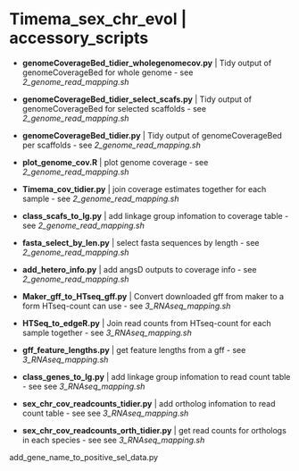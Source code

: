 # Timema_sex_chr_evol | accessory_scripts

* **genomeCoverageBed_tidier_wholegenomecov.py** | Tidy output of genomeCoverageBed for whole genome - see *2_genome_read_mapping.sh*
* **genomeCoverageBed_tidier_select_scafs.py** | Tidy output of genomeCoverageBed for selected scaffolds - see *2_genome_read_mapping.sh*
* **genomeCoverageBed_tidier.py** | Tidy output of genomeCoverageBed per scaffolds - see *2_genome_read_mapping.sh*
* **plot_genome_cov.R** | plot genome coverage - see *2_genome_read_mapping.sh*
* **Timema_cov_tidier.py**  | join coverage estimates together for each sample - see *2_genome_read_mapping.sh*
* **class_scafs_to_lg.py**  | add linkage group infomation to coverage table - see *2_genome_read_mapping.sh*
* **fasta_select_by_len.py** | select fasta sequences by length - see *2_genome_read_mapping.sh*
* **add_hetero_info.py** | add angsD outputs to coverage info - see *2_genome_read_mapping.sh*


* **Maker_gff_to_HTseq_gff.py** | Convert downloaded gff from maker to a form HTseq-count can use - see *3_RNAseq_mapping.sh*
* **HTSeq_to_edgeR.py** | Join read counts from HTseq-count for each sample together - see *3_RNAseq_mapping.sh*
* **gff_feature_lengths.py**  | get feature lengths from a gff - see *3_RNAseq_mapping.sh*
* **class_genes_to_lg.py**  | add linkage group infomation to read count table - see see *3_RNAseq_mapping.sh*
* **sex_chr_cov_readcounts_tidier.py** | add ortholog infomation to read count table - see see *3_RNAseq_mapping.sh*
* **sex_chr_cov_readcounts_orth_tidier.py** | get read counts for orthologs in each species - see see *3_RNAseq_mapping.sh*

add_gene_name_to_positive_sel_data.py 
